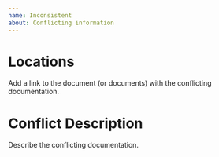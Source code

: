 ```yaml
---
name: Inconsistent
about: Conflicting information
---
```


# Locations
Add a link to the document (or documents)
with the conflicting documentation.

# Conflict Description
Describe the conflicting documentation.
